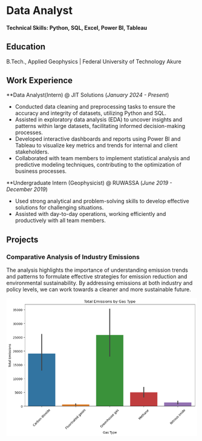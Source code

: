 # Data Analyst

#### Technical Skills: Python, SQL, Excel, Power BI, Tableau

## Education
B.Tech., Applied Geophysics | Federal University of Technology Akure

## Work Experience
**Data Analyst(Intern) @ JIT Solutions (_January 2024 - Present_)
- Conducted data cleaning and preprocessing tasks to ensure the accuracy and integrity of datasets, utilizing Python and SQL.
- Assisted in exploratory data analysis (EDA) to uncover insights and patterns within large datasets, facilitating informed decision-making processes.
- Developed interactive dashboards and reports using Power BI and Tableau to visualize key metrics and trends for internal and client stakeholders.
- Collaborated with team members to implement statistical analysis and predictive modeling techniques, contributing to the optimization of business processes.

**Undergraduate Intern (Geophysicist) @ RUWASSA (_June 2019 - December 2019_)
- Used strong analytical and problem-solving skills to develop effective solutions for challenging situations.
- Assisted with day-to-day operations, working efficiently and productively with all team members.

## Projects
### Comparative Analysis of Industry Emissions
The analysis highlights the importance of understanding emission trends and patterns to formulate effective strategies for emission reduction and environmental sustainability. By addressing emissions at both industry and policy levels, we can work towards a cleaner and more sustainable future.

![Greenhouse gast effect types](/assets/gastype.png)




